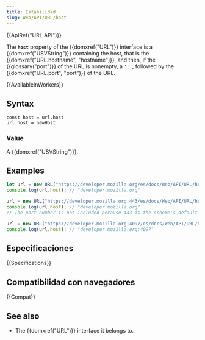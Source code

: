 ```yaml
---
title: Estabilidad
slug: Web/API/URL/host
---
```


{{ApiRef("URL API")}}

The **`host`** property of the {{domxref("URL")}} interface is a {{domxref("USVString")}} containing the host, that is the {{domxref("URL.hostname", "hostname")}}, and then, if the {{glossary("port")}} of the URL is nonempty, a `':'`, followed by the {{domxref("URL.port", "port")}} of the URL.

{{AvailableInWorkers}}

## Syntax

```
const host = url.host
url.host = newHost
```

### Value

A {{domxref("USVString")}}.

## Examples

```js
let url = new URL("https://developer.mozilla.org/es/docs/Web/API/URL/host");
console.log(url.host); // "developer.mozilla.org"

url = new URL("https://developer.mozilla.org:443/es/docs/Web/API/URL/host");
console.log(url.host); // "developer.mozilla.org"
// The port number is not included because 443 is the scheme's default port

url = new URL("https://developer.mozilla.org:4097/es/docs/Web/API/URL/host");
console.log(url.host); // "developer.mozilla.org:4097"
```

## Especificaciones

{{Specifications}}

## Compatibilidad con navegadores

{{Compat}}

## See also

- The {{domxref("URL")}} interface it belongs to.
